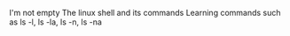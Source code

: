 I'm not empty
The linux shell and its commands
Learning commands such as ls -l, ls -la, ls -n, ls -na
